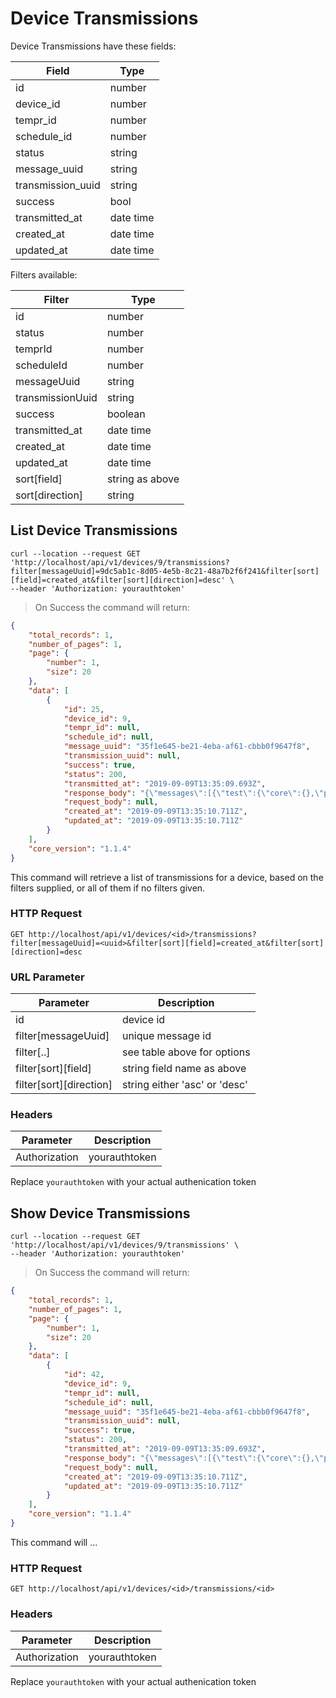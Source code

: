 # Device Transmissions


Device Transmissions have these fields:

Field | Type
----- | ----
id | number
device_id  | number
tempr_id  | number
schedule_id  | number
status | string
message_uuid | string
transmission_uuid | string
success | bool
transmitted_at | date time
created_at | date time
updated_at | date time


Filters available:

Filter | Type
------ | ----
id | number
status | number
temprId | number
scheduleId | number
messageUuid | string 
transmissionUuid | string 
success | boolean
transmitted_at | date time
created_at | date time
updated_at | date time
sort[field] | string as above
sort[direction] | string

[//]:#(*****************************************************************************)

## List Device Transmissions

```shell
curl --location --request GET 'http://localhost/api/v1/devices/9/transmissions?filter[messageUuid]=9dc5ab1c-8d05-4e5b-8c21-48a7b2f6f241&filter[sort][field]=created_at&filter[sort][direction]=desc' \
--header 'Authorization: yourauthtoken'
```

> On Success the command will return:

```json
{
    "total_records": 1,
    "number_of_pages": 1,
    "page": {
        "number": 1,
        "size": 20
    },
    "data": [
        {
            "id": 25,
            "device_id": 9,
            "tempr_id": null,
            "schedule_id": null,
            "message_uuid": "35f1e645-be21-4eba-af61-cbbb0f9647f8",
            "transmission_uuid": null,
            "success": true,
            "status": 200,
            "transmitted_at": "2019-09-09T13:35:09.693Z",
            "response_body": "{\"messages\":[{\"test\":{\"core\":{},\"pii\":{\"custom\":{}},\"custom\":{\"raw\":{\"name\":\"patient1\",\"result\":\"negative\"}}},\"sample\":{\"core\":{},\"pii\":{\"custom\":{}},\"custom\":{}},\"patient\":{\"core\":{},\"pii\":{\"custom\":{}},\"custom\":{}},\"encounter\":{\"core\":{},\"pii\":{\"custom\":{}},\"custom\":{}}}]}",
            "request_body": null,
            "created_at": "2019-09-09T13:35:10.711Z",
            "updated_at": "2019-09-09T13:35:10.711Z"
        }
    ],
    "core_version": "1.1.4"
}
```

This command will retrieve a list of transmissions for a device, based on the filters supplied, or all of them if no filters given.

### HTTP Request

`GET http://localhost/api/v1/devices/<id>/transmissions?filter[messageUuid]=<uuid>&filter[sort][field]=created_at&filter[sort][direction]=desc`

### URL Parameter

Parameter | Description
--------- | -----------
id | device id
filter[messageUuid] | unique message id
filter[..] | see table above for options
filter[sort][field] | string field name as above
filter[sort][direction] | string either 'asc' or 'desc'

### Headers

Parameter | Description
--------- | -----------
Authorization | yourauthtoken

<aside class="notice">Replace <code>yourauthtoken</code> with your actual authenication token</aside>



[//]:#(*****************************************************************************)

## Show Device Transmissions

```shell
curl --location --request GET 'http://localhost/api/v1/devices/9/transmissions' \
--header 'Authorization: yourauthtoken'
```

> On Success the command will return:

```json
{
    "total_records": 1,
    "number_of_pages": 1,
    "page": {
        "number": 1,
        "size": 20
    },
    "data": [
        {
            "id": 42,
            "device_id": 9,
            "tempr_id": null,
            "schedule_id": null,
            "message_uuid": "35f1e645-be21-4eba-af61-cbbb0f9647f8",
            "transmission_uuid": null,
            "success": true,
            "status": 200,
            "transmitted_at": "2019-09-09T13:35:09.693Z",
            "response_body": "{\"messages\":[{\"test\":{\"core\":{},\"pii\":{\"custom\":{}},\"custom\":{\"raw\":{\"name\":\"patient1\",\"result\":\"negative\"}}},\"sample\":{\"core\":{},\"pii\":{\"custom\":{}},\"custom\":{}},\"patient\":{\"core\":{},\"pii\":{\"custom\":{}},\"custom\":{}},\"encounter\":{\"core\":{},\"pii\":{\"custom\":{}},\"custom\":{}}}]}",
            "request_body": null,
            "created_at": "2019-09-09T13:35:10.711Z",
            "updated_at": "2019-09-09T13:35:10.711Z"
        }
    ],
    "core_version": "1.1.4"
}
```

This command will ...

### HTTP Request

`GET http://localhost/api/v1/devices/<id>/transmissions/<id>`

### Headers

Parameter | Description
--------- | -----------
Authorization | yourauthtoken

<aside class="notice">Replace <code>yourauthtoken</code> with your actual authenication token</aside>
